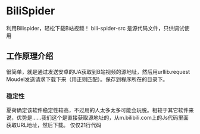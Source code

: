 # BiliSpider
利用Bilispider，轻松下载B站视频！
bili-spider-src 是源代码文件，只供调试使用
## 工作原理介绍
很简单，就是通过发送安卓的UA获取到B站视频的源地址，然后用urllib.request Moudel发送请求下载下来（用正则匹配）。保存到程序所在的目录下。
### 稳定性
夏荷确定该软件稳定性较高，不过用的人太多太多可能会玩脱。相较于其它软件来说，优势是……我们这个是直接获取源地址的，从m.bilibili.com上的Js代码里面获取URL地址，然后下载。
仅仅21行代码
